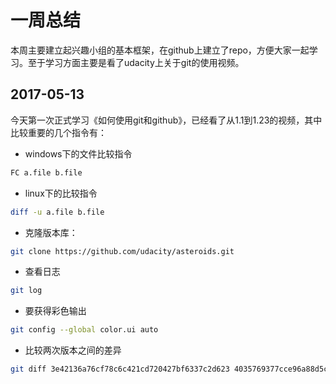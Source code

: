 # 一周总结
本周主要建立起兴趣小组的基本框架，在github上建立了repo，方便大家一起学习。至于学习方面主要是看了udacity上关于git的使用视频。
## 2017-05-13
今天第一次正式学习《如何使用git和github》，已经看了从1.1到1.23的视频，其中比较重要的几个指令有：
* windows下的文件比较指令
```bash
FC a.file b.file
```
* linux下的比较指令
```bash
diff -u a.file b.file
```
* 克隆版本库：
```bash
git clone https://github.com/udacity/asteroids.git
```
* 查看日志
```bash
git log
```
* 要获得彩色输出
```bash
git config --global color.ui auto
```
* 比较两次版本之间的差异
```bash
git diff 3e42136a76cf78c6c421cd720427bf6337c2d623 4035769377cce96a88d5c1167079e12f30492391
```
